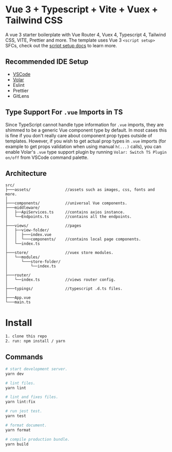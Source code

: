 # Vue 3 + Typescript + Vite + Vuex + Tailwind CSS

A vue 3 starter boilerplate with Vue Router 4, Vuex 4, Typescript 4, Tailwind CSS, VITE, Prettier and more. The template uses Vue 3 `<script setup>` SFCs, check out the [script setup docs](https://v3.vuejs.org/api/sfc-script-setup.html#sfc-script-setup) to learn more.

## Recommended IDE Setup

- [VSCode](https://code.visualstudio.com/)
- [Volar](https://marketplace.visualstudio.com/items?itemName=johnsoncodehk.volar)
- Eslint
- Prettier
- GitLens

## Type Support For `.vue` Imports in TS

Since TypeScript cannot handle type information for `.vue` imports, they are shimmed to be a generic Vue component type by default. In most cases this is fine if you don't really care about component prop types outside of templates. However, if you wish to get actual prop types in `.vue` imports (for example to get props validation when using manual `h(...)` calls), you can enable Volar's `.vue` type support plugin by running `Volar: Switch TS Plugin on/off` from VSCode command palette.

## Architecture

```text
src/
├───assets/               //assets such as images, css, fonts and more.
│
├───components/           //universal Vue components.
├───middleware/
│   ├──ApiServices.ts     //contains axios instance.
│   └──Endpoints.ts       //contains all the endpoints.
│
├───views/                //pages
│   ├──view-folder/
│   │  ├───index.vue 
│   │  └───components/    //contains local page components.
│   └──index.ts
│
├───store/                //vuex store modules.
│   └──modules/
│      └───store-folder/
│          └──index.ts
│
├───router/
│   └──index.ts           //views router config.
│
├───typings/              //typescript .d.ts files. 
│
├───App.vue
└───main.ts
```
# Install

```bash
1. clone this repo
2. run: npm install / yarn
```

## Commands
```bash
# start development server. 
yarn dev

# lint files.
yarn lint

# lint and fixes files.
yarn lint:fix

# run jest test.
yarn test 

# format document.
yarn format

# compile production bundle.
yarn build
```